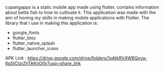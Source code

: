 cupangapps is a static mobile app made using flutter, contains information about betta fish to how to cultivate it.
This application was made with the aim of honing my skills in making mobile applications with Flutter.
The library that I use in making this application is:

- google_fonts
- flutter_bloc
- flutter_native_splash
- flutter_launcher_icons

APK Link : https://drive.google.com/drive/folders/1oAtkRV4WBQvya-6pSICIzrZhTAKnOjfx?usp=share_link
